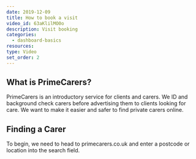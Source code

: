 ```yaml
---
date: 2019-12-09
title: How to book a visit
video_id: 63aKlilMO0o
description: Visit booking
categories:
  - dashboard-basics
resources:
type: Video
set_order: 2
---
```


## What is PrimeCarers?

PrimeCarers is an introductory service for clients and carers. We ID and background check carers before advertising them to clients looking for care. We want to make it easier and safer to find private carers online.

## Finding a Carer

To begin, we need to head to primecarers.co.uk and enter a postcode or location into the search field.
